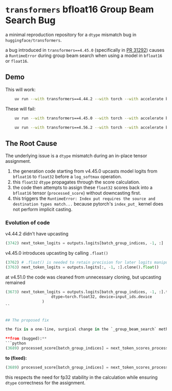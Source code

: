 # `transformers` bfloat16 Group Beam Search Bug

a minimal reproduction repository for a `dtype` mismatch bug in `huggingface/transformers`.

a bug introduced in `transformers==4.45.0` (specifically in [PR 31292](https://github.com/huggingface/transformers/pull/31292)) causes a `RuntimeError` during group beam search when using a model in `bfloat16` or `float16`.


## Demo

This will work:
```bash
    uv run --with transformers==4.44.2 --with torch --with accelerate bfloat-gen.py
```

These will fail:
```bash
    uv run --with transformers==4.45.0 --with torch --with accelerate bfloat-gen.py
```

```bash
    uv run --with transformers==4.56.2 --with torch --with accelerate bfloat-gen.py
```

## The Root Cause

The underlying issue is a `dtype` mismatch during an in-place tensor assignment.

1.  the generation code starting from v4.45.0 upcasts model logits from `bfloat16` to `float32` before a `log_softmax` operation.
2.  this `float32` `dtype` propagates through the score calculation.
3.  the code then attempts to assign these `float32` scores back into a `bfloat16` tensor (`processed_score`) without downcasting first.
4.  this triggers the `RuntimeError: Index put requires the source and destination types match...` because pytorch's `index_put_` kernel does not perform implicit casting.

### Evolution of code
v4.44.2 didn't have upcasting
```py
(3742) next_token_logits = outputs.logits[batch_group_indices, -1, :]
```

v4.45.0 introduces upcasting by calling `.float()`
```py
(3762) # .float() is needed to retain precision for later logits manipulations
(3763) next_token_logits = outputs.logits[:, -1, :].clone().float()
```

at v4.51.0 the code was cleaned from unnecessary cloning, but upcasting remained
```py
(3673) next_token_logits = outputs.logits[batch_group_indices, -1, :].to(
                    dtype=torch.float32, device=input_ids.device
                )
``


## The proposed fix

the fix is a one-line, surgical change in the `_group_beam_search` method of `generation/utils.py`. it involves casting the processed scores back to the destination tensor's `dtype` before the assignment.

**from (bugged):**
```python
(3689) processed_score[batch_group_indices] = next_token_scores_processed
```

**to (fixed):**
```python
(3689) processed_score[batch_group_indices] = next_token_scores_processed.to(processed_score.dtype)
```

this respects the need for fp32 stability in the calculation while ensuring `dtype` correctness for the assignment.
